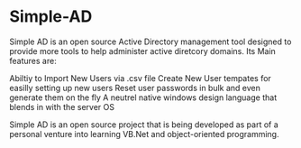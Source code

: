 # Simple-AD

Simple AD is an open source Active Directory management tool designed to provide more tools to help administer active diretcory domains. Its Main features are:

Abiltiy to Import New Users via .csv file
Create New User tempates for easilly setting up new users
Reset user passwords in bulk and even generate them on the fly
A neutrel native windows design language that blends in with the server OS

Simple AD is an open source project that is being developed as part of a personal venture into learning VB.Net and object-oriented programming.